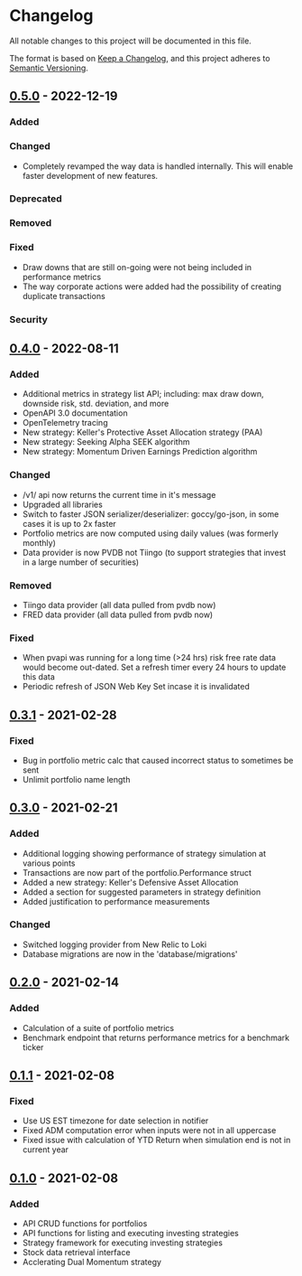 # Changelog
All notable changes to this project will be documented in this file.

The format is based on [Keep a Changelog](https://keepachangelog.com/en/1.0.0/),
and this project adheres to [Semantic Versioning](https://semver.org/spec/v2.0.0.html).

## [0.5.0] - 2022-12-19
### Added

### Changed
- Completely revamped the way data is handled internally. This will enable faster development of new features.

### Deprecated

### Removed

### Fixed
- Draw downs that are still on-going were not being included in performance metrics
- The way corporate actions were added had the possibility of creating duplicate transactions

### Security

## [0.4.0] - 2022-08-11
### Added
- Additional metrics in strategy list API; including: max draw down, downside risk, std. deviation, and more
- OpenAPI 3.0 documentation
- OpenTelemetry tracing
- New strategy: Keller's Protective Asset Allocation strategy (PAA)
- New strategy: Seeking Alpha SEEK algorithm
- New strategy: Momentum Driven Earnings Prediction algorithm

### Changed
- /v1/ api now returns the current time in it's message
- Upgraded all libraries
- Switch to faster JSON serializer/deserializer: goccy/go-json, in some cases
  it is up to 2x faster
- Portfolio metrics are now computed using daily values (was formerly monthly)
- Data provider is now PVDB not Tiingo (to support strategies that invest in a large
  number of securities)

### Removed
- Tiingo data provider (all data pulled from pvdb now)
- FRED data provider (all data pulled from pvdb now)

### Fixed
- When pvapi was running for a long time (>24 hrs) risk free rate data would become
  out-dated. Set a refresh timer every 24 hours to update this data
- Periodic refresh of JSON Web Key Set incase it is invalidated

## [0.3.1] - 2021-02-28
### Fixed
- Bug in portfolio metric calc that caused incorrect status to sometimes be sent
- Unlimit portfolio name length

## [0.3.0] - 2021-02-21
### Added
- Additional logging showing performance of strategy simulation at various points
- Transactions are now part of the portfolio.Performance struct
- Added a new strategy: Keller's Defensive Asset Allocation
- Added a section for suggested parameters in strategy definition
- Added justification to performance measurements

### Changed
- Switched logging provider from New Relic to Loki
- Database migrations are now in the 'database/migrations'

## [0.2.0] - 2021-02-14
### Added
- Calculation of a suite of portfolio metrics
- Benchmark endpoint that returns performance metrics for a benchmark ticker

## [0.1.1] - 2021-02-08
### Fixed
- Use US EST timezone for date selection in notifier
- Fixed ADM computation error when inputs were not in all uppercase
- Fixed issue with calculation of YTD Return when simulation end is not in current year

## [0.1.0] - 2021-02-08
### Added
- API CRUD functions for portfolios
- API functions for listing and executing investing strategies
- Strategy framework for executing investing strategies
- Stock data retrieval interface
- Acclerating Dual Momentum strategy

[0.5.0]: https://github.com/penny-vault/pv-api/releases/tag/v0.5.0
[0.4.0]: https://github.com/penny-vault/pv-api/releases/tag/v0.4.0
[0.3.2]: https://github.com/penny-vault/pv-api/releases/tag/v0.3.2
[0.3.1]: https://github.com/penny-vault/pv-api/releases/tag/v0.3.1
[0.3.0]: https://github.com/penny-vault/pv-api/releases/tag/v0.3.0
[0.2.0]: https://github.com/penny-vault/pv-api/releases/tag/v0.2.0
[0.1.1]: https://github.com/penny-vault/pv-api/releases/tag/v0.1.1
[0.1.0]: https://github.com/penny-vault/pv-api/releases/tag/v0.1.0
